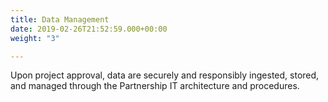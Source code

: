 ```yaml
---
title: Data Management
date: 2019-02-26T21:52:59.000+00:00
weight: "3"

---
```

Upon project approval, data are securely and responsibly ingested, stored, and managed through the Partnership IT architecture and procedures.
